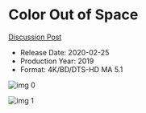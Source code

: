 # Color Out of Space

[Discussion Post](https://www.avsforum.com/threads/bass-eq-for-filtered-movies.2995212/post-59262742)

* Release Date: 2020-02-25
* Production Year: 2019
* Format: 4K/BD/DTS-HD MA 5.1

![img 0](https://i.imgur.com/o65TCru.jpg)

![img 1](https://i.imgur.com/eldShXd.png)

